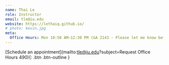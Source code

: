 ```yaml
---
name: Thai Le
role: Instructor
email: tle@iu.edu
website: https://lethaiq.github.io/
# photo: kevin.jpg
meta:
  Office Hours: Mon 10:50 AM–12:30 PM (GA 2143 - Please let me know before hand). To schedule other times, click the button below to send me an email.
---
```


[Schedule an appointment](mailto:tle@iu.edu?subject=Request Office Hours 490){: .btn .btn-outline }
